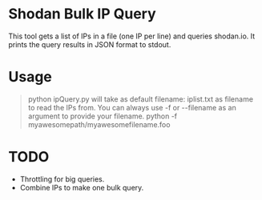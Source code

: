 # Shodan Bulk IP Query
This tool gets a list of IPs in a file (one IP per line) and queries shodan.io. It prints the query results in JSON format to stdout. 

# Usage
> python ipQuery.py
will take as default filename: iplist.txt as filename to read the IPs from. You can always use -f or --filename as an argument to provide your filename. 
> python -f myawesomepath/myawesomefilename.foo

# TODO
- Throttling for big queries.
- Combine IPs to make one bulk query.
